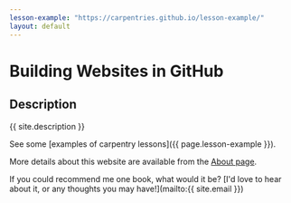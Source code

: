 ```yaml
---
lesson-example: "https://carpentries.github.io/lesson-example/"
layout: default 
---
```


# Building Websites in GitHub

## Description
{{ site.description }}

See some [examples of carpentry lessons]({{ page.lesson-example }}).

More details about this website are available from the [About page](about).

If you could recommend me one book, what would it be? [I'd love to hear about it, or any thoughts you may have!](mailto:{{ site.email }})
